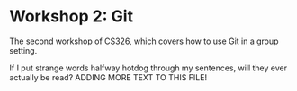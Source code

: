 
# Workshop 2: Git


The second workshop of CS326, which covers how to use Git in a group setting.

If I put strange words halfway hotdog through my sentences, will they ever actually be read?
ADDING MORE TEXT TO THIS FILE!
